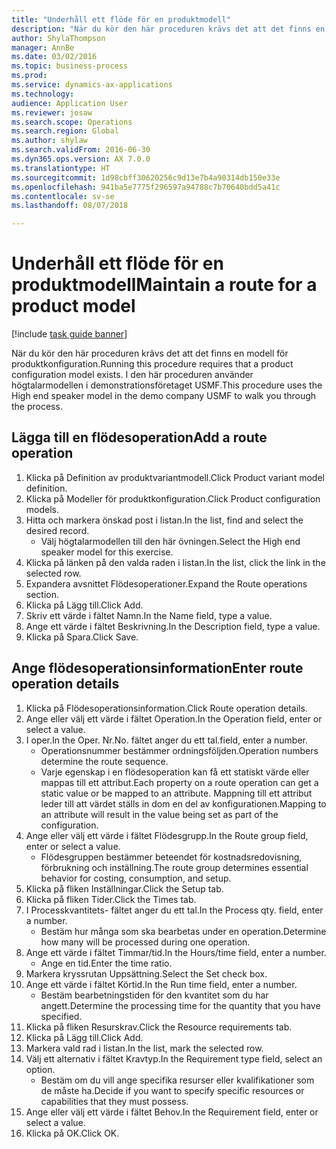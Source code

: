 ```yaml
--- 
title: "Underhåll ett flöde för en produktmodell"
description: "När du kör den här proceduren krävs det att det finns en modell för produktkonfiguration."
author: ShylaThompson
manager: AnnBe
ms.date: 03/02/2016
ms.topic: business-process
ms.prod: 
ms.service: dynamics-ax-applications
ms.technology: 
audience: Application User
ms.reviewer: josaw
ms.search.scope: Operations
ms.search.region: Global
ms.author: shylaw
ms.search.validFrom: 2016-06-30
ms.dyn365.ops.version: AX 7.0.0
ms.translationtype: HT
ms.sourcegitcommit: 1d98cbff30620256c9d13e7b4a90314db150e33e
ms.openlocfilehash: 941ba5e7775f296597a94788c7b70640bdd5a41c
ms.contentlocale: sv-se
ms.lasthandoff: 08/07/2018

---
```

# <a name="maintain-a-route-for-a-product-model"></a><span data-ttu-id="593df-103">Underhåll ett flöde för en produktmodell</span><span class="sxs-lookup"><span data-stu-id="593df-103">Maintain a route for a product model</span></span>

[!include [task guide banner](../../includes/task-guide-banner.md)]

<span data-ttu-id="593df-104">När du kör den här proceduren krävs det att det finns en modell för produktkonfiguration.</span><span class="sxs-lookup"><span data-stu-id="593df-104">Running this procedure requires that a product configuration model exists.</span></span> <span data-ttu-id="593df-105">I den här proceduren använder högtalarmodellen i demonstrationsföretaget USMF.</span><span class="sxs-lookup"><span data-stu-id="593df-105">This procedure uses the High end speaker model in the demo company USMF to walk you through the process.</span></span>


## <a name="add-a-route-operation"></a><span data-ttu-id="593df-106">Lägga till en flödesoperation</span><span class="sxs-lookup"><span data-stu-id="593df-106">Add a route operation</span></span>
1. <span data-ttu-id="593df-107">Klicka på Definition av produktvariantmodell.</span><span class="sxs-lookup"><span data-stu-id="593df-107">Click Product variant model definition.</span></span>
2. <span data-ttu-id="593df-108">Klicka på Modeller för produktkonfiguration.</span><span class="sxs-lookup"><span data-stu-id="593df-108">Click Product configuration models.</span></span>
3. <span data-ttu-id="593df-109">Hitta och markera önskad post i listan.</span><span class="sxs-lookup"><span data-stu-id="593df-109">In the list, find and select the desired record.</span></span>
    * <span data-ttu-id="593df-110">Välj högtalarmodellen till den här övningen.</span><span class="sxs-lookup"><span data-stu-id="593df-110">Select the High end speaker model for this exercise.</span></span>  
4. <span data-ttu-id="593df-111">Klicka på länken på den valda raden i listan.</span><span class="sxs-lookup"><span data-stu-id="593df-111">In the list, click the link in the selected row.</span></span>
5. <span data-ttu-id="593df-112">Expandera avsnittet Flödesoperationer.</span><span class="sxs-lookup"><span data-stu-id="593df-112">Expand the Route operations section.</span></span>
6. <span data-ttu-id="593df-113">Klicka på Lägg till.</span><span class="sxs-lookup"><span data-stu-id="593df-113">Click Add.</span></span>
7. <span data-ttu-id="593df-114">Skriv ett värde i fältet Namn.</span><span class="sxs-lookup"><span data-stu-id="593df-114">In the Name field, type a value.</span></span>
8. <span data-ttu-id="593df-115">Ange ett värde i fältet Beskrivning.</span><span class="sxs-lookup"><span data-stu-id="593df-115">In the Description field, type a value.</span></span>
9. <span data-ttu-id="593df-116">Klicka på Spara.</span><span class="sxs-lookup"><span data-stu-id="593df-116">Click Save.</span></span>

## <a name="enter-route-operation-details"></a><span data-ttu-id="593df-117">Ange flödesoperationsinformation</span><span class="sxs-lookup"><span data-stu-id="593df-117">Enter route operation details</span></span>
1. <span data-ttu-id="593df-118">Klicka på Flödesoperationsinformation.</span><span class="sxs-lookup"><span data-stu-id="593df-118">Click Route operation details.</span></span>
2. <span data-ttu-id="593df-119">Ange eller välj ett värde i fältet Operation.</span><span class="sxs-lookup"><span data-stu-id="593df-119">In the Operation field, enter or select a value.</span></span>
3. <span data-ttu-id="593df-120">I oper.</span><span class="sxs-lookup"><span data-stu-id="593df-120">In the Oper.</span></span> <span data-ttu-id="593df-121">Nr.</span><span class="sxs-lookup"><span data-stu-id="593df-121">No.</span></span> <span data-ttu-id="593df-122">fältet anger du ett tal.</span><span class="sxs-lookup"><span data-stu-id="593df-122">field, enter a number.</span></span>
    * <span data-ttu-id="593df-123">Operationsnummer bestämmer ordningsföljden.</span><span class="sxs-lookup"><span data-stu-id="593df-123">Operation numbers determine the route sequence.</span></span>  
    * <span data-ttu-id="593df-124">Varje egenskap i en flödesoperation kan få ett statiskt värde eller mappas till ett attribut.</span><span class="sxs-lookup"><span data-stu-id="593df-124">Each property on a route operation can get a static value or be mapped to an attribute.</span></span> <span data-ttu-id="593df-125">Mappning till ett attribut leder till att värdet ställs in dom en del av konfigurationen.</span><span class="sxs-lookup"><span data-stu-id="593df-125">Mapping to an attribute will result in the value being set as part of the configuration.</span></span>  
4. <span data-ttu-id="593df-126">Ange eller välj ett värde i fältet Flödesgrupp.</span><span class="sxs-lookup"><span data-stu-id="593df-126">In the Route group field, enter or select a value.</span></span>
    * <span data-ttu-id="593df-127">Flödesgruppen bestämmer beteendet för kostnadsredovisning, förbrukning och inställning.</span><span class="sxs-lookup"><span data-stu-id="593df-127">The route group determines essential behavior for costing, consumption, and setup.</span></span>  
5. <span data-ttu-id="593df-128">Klicka på fliken Inställningar.</span><span class="sxs-lookup"><span data-stu-id="593df-128">Click the Setup tab.</span></span>
6. <span data-ttu-id="593df-129">Klicka på fliken Tider.</span><span class="sxs-lookup"><span data-stu-id="593df-129">Click the Times tab.</span></span>
7. <span data-ttu-id="593df-130">I Processkvantitets- fältet anger du ett tal.</span><span class="sxs-lookup"><span data-stu-id="593df-130">In the Process qty. field, enter a number.</span></span>
    * <span data-ttu-id="593df-131">Bestäm hur många som ska bearbetas under en operation.</span><span class="sxs-lookup"><span data-stu-id="593df-131">Determine how many will be processed during one operation.</span></span>  
8. <span data-ttu-id="593df-132">Ange ett värde i fältet Timmar/tid.</span><span class="sxs-lookup"><span data-stu-id="593df-132">In the Hours/time field, enter a number.</span></span>
    * <span data-ttu-id="593df-133">Ange en tid.</span><span class="sxs-lookup"><span data-stu-id="593df-133">Enter the time ratio.</span></span>  
9. <span data-ttu-id="593df-134">Markera kryssrutan Uppsättning.</span><span class="sxs-lookup"><span data-stu-id="593df-134">Select the Set check box.</span></span>
10. <span data-ttu-id="593df-135">Ange ett värde i fältet Körtid.</span><span class="sxs-lookup"><span data-stu-id="593df-135">In the Run time field, enter a number.</span></span>
    * <span data-ttu-id="593df-136">Bestäm bearbetningstiden för den kvantitet som du har angett.</span><span class="sxs-lookup"><span data-stu-id="593df-136">Determine the processing time for the quantity that you have specified.</span></span>  
11. <span data-ttu-id="593df-137">Klicka på fliken Resurskrav.</span><span class="sxs-lookup"><span data-stu-id="593df-137">Click the Resource requirements tab.</span></span>
12. <span data-ttu-id="593df-138">Klicka på Lägg till.</span><span class="sxs-lookup"><span data-stu-id="593df-138">Click Add.</span></span>
13. <span data-ttu-id="593df-139">Markera vald rad i listan.</span><span class="sxs-lookup"><span data-stu-id="593df-139">In the list, mark the selected row.</span></span>
14. <span data-ttu-id="593df-140">Välj ett alternativ i fältet Kravtyp.</span><span class="sxs-lookup"><span data-stu-id="593df-140">In the Requirement type field, select an option.</span></span>
    * <span data-ttu-id="593df-141">Bestäm om du vill ange specifika resurser eller kvalifikationer som de måste ha.</span><span class="sxs-lookup"><span data-stu-id="593df-141">Decide if you want to specify specific resources or capabilities that they must possess.</span></span>  
15. <span data-ttu-id="593df-142">Ange eller välj ett värde i fältet Behov.</span><span class="sxs-lookup"><span data-stu-id="593df-142">In the Requirement field, enter or select a value.</span></span>
16. <span data-ttu-id="593df-143">Klicka på OK.</span><span class="sxs-lookup"><span data-stu-id="593df-143">Click OK.</span></span>


